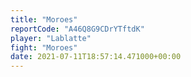 ```yaml
---
title: "Moroes"
reportCode: "A46Q8G9CDrYTftdK"
player: "Lablatte"
fight: "Moroes"
date: 2021-07-11T18:57:14.471000+00:00
---
```

